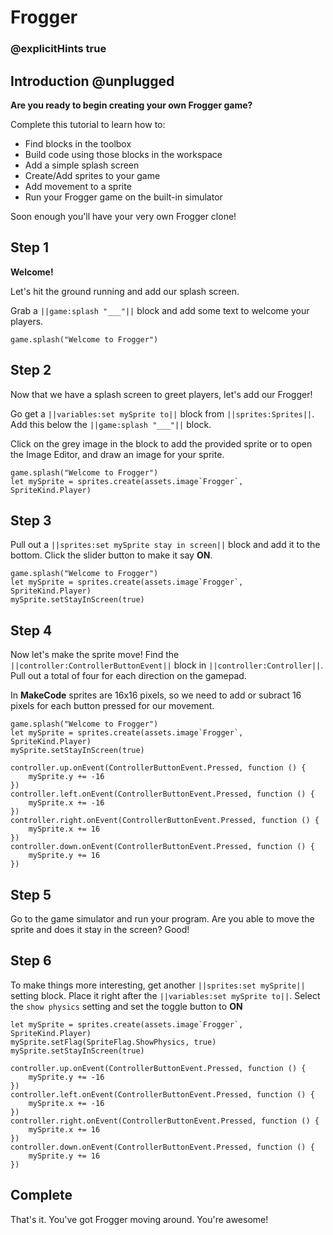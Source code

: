 # Frogger

### @explicitHints true

## Introduction @unplugged

**Are you ready to begin creating your own Frogger game?**

Complete this tutorial to learn how to:
- Find blocks in the toolbox
- Build code using those blocks in the workspace
- Add a simple splash screen
- Create/Add sprites to your game
- Add movement to a sprite
- Run your Frogger game on the built-in simulator

Soon enough you'll have your very own Frogger clone!

## Step 1

**Welcome!**

Let's hit the ground running and add our splash screen.

Grab a ``||game:splash "___"||`` block and add some text to welcome your players.

```blocks
game.splash("Welcome to Frogger")
```

## Step 2

Now that we have a splash screen to greet players, let's add our Frogger!

 Go get a ``||variables:set mySprite to||`` block from ``||sprites:Sprites||``. 
 Add this below the ``||game:splash "___"||`` block.
 
 Click on the grey image in the block to add the provided sprite 
 or to open the Image Editor, and draw an image for your sprite.

 ```blocks
game.splash("Welcome to Frogger")
 let mySprite = sprites.create(assets.image`Frogger`, SpriteKind.Player)
 ```

## Step 3

Pull out a ``||sprites:set mySprite stay in screen||`` block and add it to the bottom. 
Click the slider button to make it say **ON**.

```blocks
game.splash("Welcome to Frogger")
let mySprite = sprites.create(assets.image`Frogger`, SpriteKind.Player)
mySprite.setStayInScreen(true)
```

## Step 4

Now let's make the sprite move! Find the ``||controller:ControllerButtonEvent||`` block
in ``||controller:Controller||``. Pull out a total of four for each direction on the gamepad.

In **MakeCode** sprites are 16x16 pixels, so we need to add 
or subract 16 pixels for each button pressed for our movement.

```blocks
game.splash("Welcome to Frogger")
let mySprite = sprites.create(assets.image`Frogger`, SpriteKind.Player)
mySprite.setStayInScreen(true)

controller.up.onEvent(ControllerButtonEvent.Pressed, function () {
    mySprite.y += -16
})
controller.left.onEvent(ControllerButtonEvent.Pressed, function () {
    mySprite.x += -16
})
controller.right.onEvent(ControllerButtonEvent.Pressed, function () {
    mySprite.x += 16
})
controller.down.onEvent(ControllerButtonEvent.Pressed, function () {
    mySprite.y += 16
})
```

## Step 5

Go to the game simulator and run your program. Are you able to move the sprite 
and does it stay in the screen? Good!

## Step 6

To make things more interesting, get another ``||sprites:set mySprite||`` setting block.
Place it right after the ``||variables:set mySprite to||``. Select the ``show physics`` setting
and set the toggle button to **ON**

```blocks
let mySprite = sprites.create(assets.image`Frogger`, SpriteKind.Player)
mySprite.setFlag(SpriteFlag.ShowPhysics, true)
mySprite.setStayInScreen(true)

controller.up.onEvent(ControllerButtonEvent.Pressed, function () {
    mySprite.y += -16
})
controller.left.onEvent(ControllerButtonEvent.Pressed, function () {
    mySprite.x += -16
})
controller.right.onEvent(ControllerButtonEvent.Pressed, function () {
    mySprite.x += 16
})
controller.down.onEvent(ControllerButtonEvent.Pressed, function () {
    mySprite.y += 16
})
```

## Complete

That's it. You've got Frogger moving around. You're awesome!
